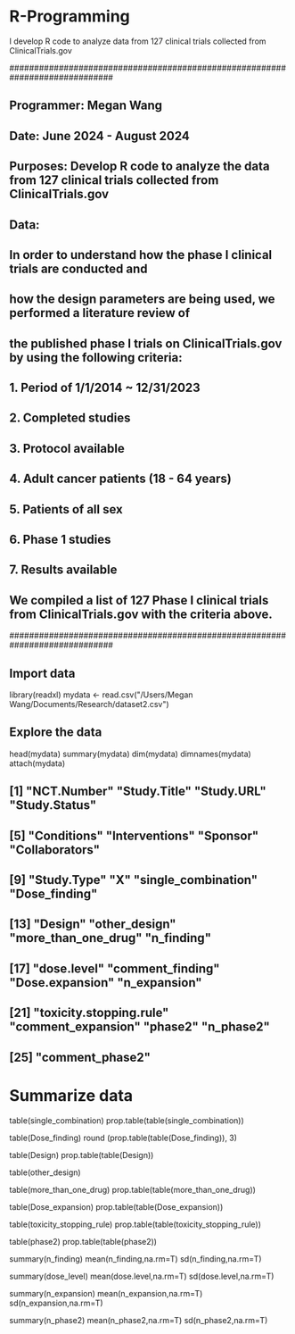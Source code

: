 # R-Programming
I develop R code to analyze data from 127 clinical trials collected from ClinicalTrials.gov


############################################################################# 
## Programmer: Megan Wang
## Date: June 2024 - August 2024
## Purposes: Develop R code to analyze the data from 127 clinical trials collected from ClinicalTrials.gov
## Data:
## In order to understand how the phase I clinical trials are conducted and 
## how the design parameters are being used, we performed a literature review of 
## the published phase I trials on ClinicalTrials.gov by using the following criteria:
## 1.	Period of 1/1/2014 ~ 12/31/2023
## 2. Completed studies
## 3.	Protocol available
## 4. Adult cancer patients (18 - 64 years)
## 5.	Patients of all sex
## 6.	Phase 1 studies
## 7.	Results available
##
## We compiled a list of 127 Phase I clinical trials from ClinicalTrials.gov with the criteria above. 
############################################################################# 


## Import data

library(readxl)
mydata <- read.csv("/Users/Megan Wang/Documents/Research/dataset2.csv")

## Explore the data

head(mydata)
summary(mydata)
dim(mydata)
dimnames(mydata)
attach(mydata)

## [1] "NCT.Number"             "Study.Title"            "Study.URL"              "Study.Status"          
## [5] "Conditions"             "Interventions"          "Sponsor"                "Collaborators"         
## [9] "Study.Type"             "X"                      "single_combination"     "Dose_finding"          
## [13] "Design"                 "other_design"           "more_than_one_drug"     "n_finding"             
## [17] "dose.level"             "comment_finding"        "Dose.expansion"         "n_expansion"           
## [21] "toxicity.stopping.rule" "comment_expansion"      "phase2"                 "n_phase2"              
## [25] "comment_phase2" 

# Summarize data 

table(single_combination)
prop.table(table(single_combination))

table(Dose_finding)
round (prop.table(table(Dose_finding)), 3)

table(Design)
prop.table(table(Design))

table(other_design)

table(more_than_one_drug)
prop.table(table(more_than_one_drug))

table(Dose_expansion)
prop.table(table(Dose_expansion))

table(toxicity_stopping_rule)
prop.table(table(toxicity_stopping_rule))

table(phase2)
prop.table(table(phase2))

summary(n_finding)
mean(n_finding,na.rm=T)
sd(n_finding,na.rm=T)

summary(dose_level)
mean(dose.level,na.rm=T)
sd(dose.level,na.rm=T)

summary(n_expansion)
mean(n_expansion,na.rm=T)
sd(n_expansion,na.rm=T)

summary(n_phase2)
mean(n_phase2,na.rm=T)
sd(n_phase2,na.rm=T)
